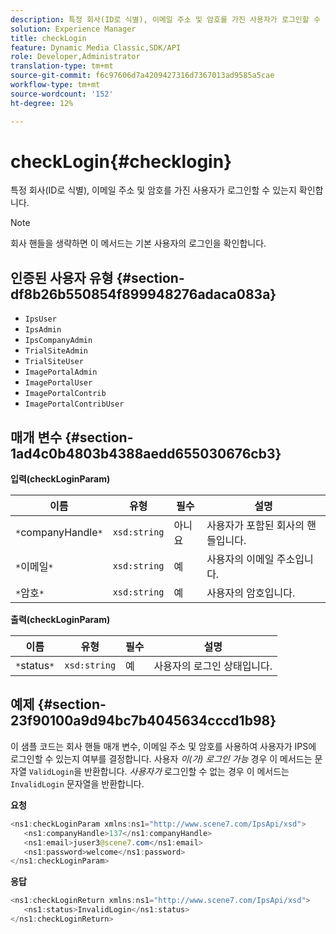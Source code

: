 ```yaml
---
description: 특정 회사(ID로 식별), 이메일 주소 및 암호를 가진 사용자가 로그인할 수 있는지 확인합니다.
solution: Experience Manager
title: checkLogin
feature: Dynamic Media Classic,SDK/API
role: Developer,Administrator
translation-type: tm+mt
source-git-commit: f6c97606d7a4209427316d7367013ad9585a5cae
workflow-type: tm+mt
source-wordcount: '152'
ht-degree: 12%

---
```



# checkLogin{#checklogin}

특정 회사(ID로 식별), 이메일 주소 및 암호를 가진 사용자가 로그인할 수 있는지 확인합니다.

>[!NOTE]
>
>회사 핸들을 생략하면 이 메서드는 기본 사용자의 로그인을 확인합니다.

## 인증된 사용자 유형 {#section-df8b26b550854f899948276adaca083a}

* `IpsUser`
* `IpsAdmin`
* `IpsCompanyAdmin`
* `TrialSiteAdmin`
* `TrialSiteUser`
* `ImagePortalAdmin`
* `ImagePortalUser`
* `ImagePortalContrib`
* `ImagePortalContribUser`

## 매개 변수 {#section-1ad4c0b4803b4388aedd655030676cb3}

**입력(checkLoginParam)**

| 이름 | 유형 | 필수 | 설명 |
|---|---|---|---|
| `*`companyHandle`*` | `xsd:string` | 아니요 | 사용자가 포함된 회사의 핸들입니다. |
| `*`이메일`*` | `xsd:string` | 예 | 사용자의 이메일 주소입니다. |
| `*`암호`*` | `xsd:string` | 예 | 사용자의 암호입니다. |

**출력(checkLoginParam)**

| 이름 | 유형 | 필수 | 설명 |
|---|---|---|---|
| `*`status`*` | `xsd:string` | 예 | 사용자의 로그인 상태입니다. |

## 예제 {#section-23f90100a9d94bc7b4045634cccd1b98}

이 샘플 코드는 회사 핸들 매개 변수, 이메일 주소 및 암호를 사용하여 사용자가 IPS에 로그인할 수 있는지 여부를 결정합니다. 사용자 *이(가) 로그인 가능* 경우 이 메서드는 문자열 `ValidLogin`을 반환합니다. *사용자가* 로그인할 수 없는 경우 이 메서드는 `InvalidLogin` 문자열을 반환합니다.

**요청**

```java
<ns1:checkLoginParam xmlns:ns1="http://www.scene7.com/IpsApi/xsd">
   <ns1:companyHandle>137</ns1:companyHandle>
   <ns1:email>juser3@scene7.com</ns1:email>
   <ns1:password>welcome</ns1:password>
</ns1:checkLoginParam>
```

**응답**

```java
<ns1:checkLoginReturn xmlns:ns1="http://www.scene7.com/IpsApi/xsd">
   <ns1:status>InvalidLogin</ns1:status>
</ns1:checkLoginReturn>
```

